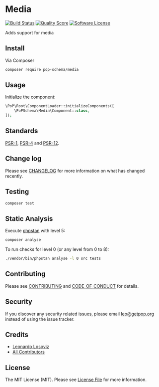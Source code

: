 # Media

[![Build Status][ico-travis]][link-travis]
[![Quality Score][ico-code-quality]][link-code-quality]
[![Software License][ico-license]](LICENSE.md)

<!--
[![Latest Version on Packagist][ico-version]][link-packagist]
[![Coverage Status][ico-scrutinizer]][link-scrutinizer]
[![Total Downloads][ico-downloads]][link-downloads]
-->

Adds support for media

## Install

Via Composer

``` bash
composer require pop-schema/media
```

## Usage

Initialize the component:

``` php
\PoP\Root\ComponentLoader::initializeComponents([
    \PoPSchema\Media\Component::class,
]);
```

## Standards

[PSR-1](https://www.php-fig.org/psr/psr-1), [PSR-4](https://www.php-fig.org/psr/psr-4) and [PSR-12](https://www.php-fig.org/psr/psr-12).

## Change log

Please see [CHANGELOG](CHANGELOG.md) for more information on what has changed recently.

## Testing

``` bash
composer test
```

## Static Analysis

Execute [phpstan](https://github.com/phpstan/phpstan) with level 5:

``` bash
composer analyse
```

To run checks for level 0 (or any level from 0 to 8):

``` bash
./vendor/bin/phpstan analyse -l 0 src tests
```

## Contributing

Please see [CONTRIBUTING](CONTRIBUTING.md) and [CODE_OF_CONDUCT](CODE_OF_CONDUCT.md) for details.

## Security

If you discover any security related issues, please email leo@getpop.org instead of using the issue tracker.

## Credits

- [Leonardo Losoviz][link-author]
- [All Contributors][link-contributors]

## License

The MIT License (MIT). Please see [License File](LICENSE.md) for more information.

[ico-version]: https://img.shields.io/packagist/v/pop-schema/media.svg?style=flat-square
[ico-license]: https://img.shields.io/badge/license-MIT-brightgreen.svg?style=flat-square
[ico-travis]: https://img.shields.io/travis/pop-schema/media/master.svg?style=flat-square
[ico-scrutinizer]: https://img.shields.io/scrutinizer/coverage/g/pop-schema/media.svg?style=flat-square
[ico-code-quality]: https://img.shields.io/scrutinizer/g/pop-schema/media.svg?style=flat-square
[ico-downloads]: https://img.shields.io/packagist/dt/pop-schema/media.svg?style=flat-square

[link-packagist]: https://packagist.org/packages/pop-schema/media
[link-travis]: https://travis-ci.org/pop-schema/media
[link-scrutinizer]: https://scrutinizer-ci.com/g/pop-schema/media/code-structure
[link-code-quality]: https://scrutinizer-ci.com/g/pop-schema/media
[link-downloads]: https://packagist.org/packages/pop-schema/media
[link-author]: https://github.com/leoloso
[link-contributors]: ../../contributors
